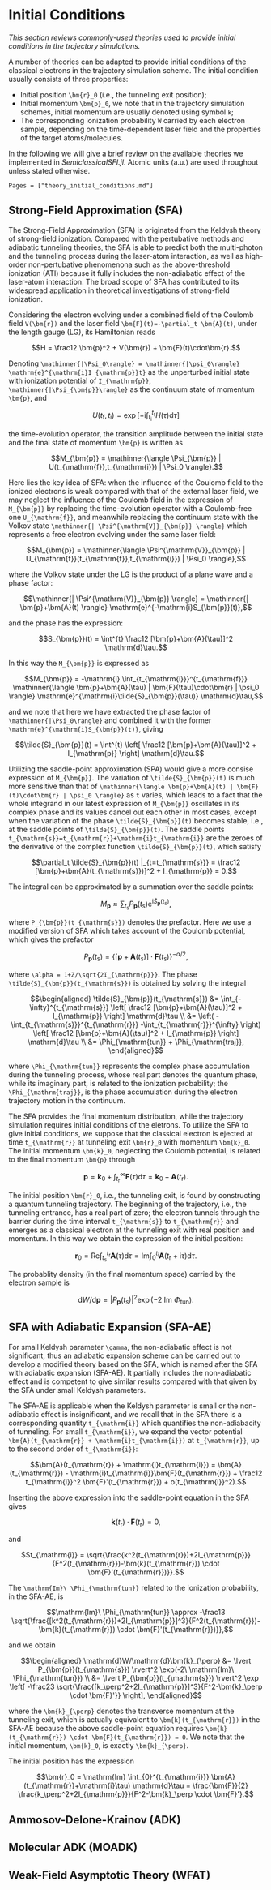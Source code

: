 # Initial Conditions

*This section reviews commonly-used theories used to provide initial conditions in the trajectory simulations.*

A number of theories can be adapted to provide initial conditions of the classical electrons in the trajectory simulation scheme.
The initial condition usually consists of three properties:

- Initial position ``\bm{r}_0`` (i.e., the tunneling exit position);
- Initial momentum ``\bm{p}_0``, we note that in the trajectory simulation schemes, initial momentum are usually denoted using symbol ``k``;
- The corresponding ionization probability ``W`` carried by each electron sample, depending on the time-dependent laser field and the properties of the target atoms/molecules.

In the following we will give a brief review on the available theories we implemented in *SemiclassicalSFI.jl*.
Atomic units (a.u.) are used throughout unless stated otherwise.

```@contents
Pages = ["theory_initial_conditions.md"]
```

## Strong-Field Approximation (SFA)

The Strong-Field Approximation (SFA) is originated from the Keldysh theory of strong-field ionization.
Compared with the pertubative methods and adiabatic tunneling theories, the SFA is able to predict both the multi-photon and the tunneling process during the laser-atom interaction, as well as high-order non-pertubative phenomenona such as the above-threshold ionization (ATI) because it fully includes the non-adiabatic effect of the laser-atom interaction.
The broad scope of SFA has contributed to its widespread application in theoretical investigations of strong-field ionization.

Considering the electron evolving under a combined field of the Coulomb field ``V(\bm{r})`` and the laser field ``\bm{F}(t)=-\partial_t \bm{A}(t)``, under the length gauge (LG), its Hamiltonian reads
```math
H = \frac12 \bm{p}^2 + V(\bm{r}) + \bm{F}(t)\cdot\bm{r}.
```
Denoting ``\mathinner{|\Psi_0\rangle} = \mathinner{|\psi_0\rangle} \mathrm{e}^{\mathrm{i}I_{\mathrm{p}}t}`` as the unperturbed initial state with ionization potential of ``I_{\mathrm{p}}``, ``\mathinner{|\Psi_{\bm{p}}\rangle}`` as the continuum state of momentum ``\bm{p}``, and
```math
U(t_{\mathrm{f}},t_{\mathrm{i}}) = \exp \left[ -\mathrm{i} \int_{t_{\mathrm{i}}}^{t_{\mathrm{f}}} H(\tau) \mathrm{d}\tau \right]
```
the time-evolution operator, the transition amplitude between the initial state and the final state of momentum ``\bm{p}`` is written as
```math
M_{\bm{p}} = \mathinner{\langle \Psi_{\bm{p}} | U(t_{\mathrm{f}},t_{\mathrm{i}}) | \Psi_0 \rangle}.
```

Here lies the key idea of SFA: when the influence of the Coulomb field to the ionized electrons is weak compared with that of the external laser field, we may neglect the influence of the Coulomb field in the expression of ``M_{\bm{p}}`` by replacing the time-evolution operator with a Coulomb-free one ``U_{\mathrm{f}}``, and meanwhile replacing the continuum state with the Volkov state ``\mathinner{| \Psi^{\mathrm{V}}_{\bm{p}} \rangle}`` which represents a free electron evolving under the same laser field:
```math
M_{\bm{p}} = \mathinner{\langle \Psi^{\mathrm{V}}_{\bm{p}} | U_{\mathrm{f}}(t_{\mathrm{f}},t_{\mathrm{i}}) | \Psi_0 \rangle},
```
where the Volkov state under the LG is the product of a plane wave and a phase factor:
```math
\mathinner{| \Psi^{\mathrm{V}}_{\bm{p}} \rangle} = \mathinner{| \bm{p}+\bm{A}(t) \rangle} \mathrm{e}^{-\mathrm{i}S_{\bm{p}}(t)},
```
and the phase has the expression:
```math
S_{\bm{p}}(t) = \int^{t} \frac12 [\bm{p}+\bm{A}(\tau)]^2 \mathrm{d}\tau.
```
In this way the ``M_{\bm{p}}`` is expressed as
```math
M_{\bm{p}} = -\mathrm{i} \int_{t_{\mathrm{i}}}^{t_{\mathrm{f}}} \mathinner{\langle \bm{p}+\bm{A}(\tau) | \bm{F}(\tau)\cdot\bm{r} | \psi_0 \rangle} \mathrm{e}^{\mathrm{i}\tilde{S}_{\bm{p}}(\tau)} \mathrm{d}\tau,
```
and we note that here we have extracted the phase factor of ``\mathinner{|\Psi_0\rangle}`` and combined it with the former ``\mathrm{e}^{\mathrm{i}S_{\bm{p}}(t)}``, giving
```math
\tilde{S}_{\bm{p}}(t) = \int^{t} \left[ \frac12 [\bm{p}+\bm{A}(\tau)]^2 + I_{\mathrm{p}} \right] \mathrm{d}\tau.
```

Utilizing the saddle-point approximation (SPA) would give a more consise expression of ``M_{\bm{p}}``.
The variation of ``\tilde{S}_{\bm{p}}(t)`` is much more sensitive than that of ``\mathinner{\langle \bm{p}+\bm{A}(t) | \bm{F}(t)\cdot\bm{r} | \psi_0 \rangle}`` as ``t`` varies, which leads to a fact that the whole integrand in our latest expression of ``M_{\bm{p}}`` oscillates in its complex phase and its values cancel out each other in most cases, except when the variation of the phase ``\tilde{S}_{\bm{p}}(t)`` becomes stable, i.e., at the saddle points of ``\tilde{S}_{\bm{p}}(t)``. The saddle points ``t_{\mathrm{s}}=t_{\mathrm{r}}+\mathrm{i}t_{\mathrm{i}}`` are the zeroes of the derivative of the complex function ``\tilde{S}_{\bm{p}}(t)``, which satisfy
```math
\partial_t \tilde{S}_{\bm{p}}(t) |_{t=t_{\mathrm{s}}} = \frac12 [\bm{p}+\bm{A}(t_{\mathrm{s}})]^2 + I_{\mathrm{p}} = 0.
```
The integral can be approximated by a summation over the saddle points:
```math
M_{\bm{p}} \approx \sum_{t_{\mathrm{s}}} P_{\bm{p}}(t_{\mathrm{s}}) \mathrm{e}^{\mathrm{i}\tilde{S}_{\bm{p}}(t_{\mathrm{s}})},
```
where ``P_{\bm{p}}(t_{\mathrm{s}})`` denotes the prefactor.
Here we use a modified version of SFA which takes account of the Coulomb potential, which gives the prefactor
```math
P_{\bm{p}}(t_{\mathrm{s}}) = \{ [\bm{p}+\bm{A}(t_{\mathrm{s}})] \cdot \bm{F}(t_{\mathrm{s}}) \}^{-\alpha/2},
```
where ``\alpha = 1+Z/\sqrt{2I_{\mathrm{p}}}``.
The phase ``\tilde{S}_{\bm{p}}(t_{\mathrm{s}})`` is obtained by solving the integral
```math
\begin{aligned}
    \tilde{S}_{\bm{p}}(t_{\mathrm{s}})
    &= \int_{-\infty}^{t_{\mathrm{s}}} \left[ \frac12 [\bm{p}+\bm{A}(\tau)]^2 + I_{\mathrm{p}} \right] \mathrm{d}\tau \\
    &= \left( -\int_{t_{\mathrm{s}}}^{t_{\mathrm{r}}} -\int_{t_{\mathrm{r}}}^{\infty} \right) \left[ \frac12 [\bm{p}+\bm{A}(\tau)]^2 + I_{\mathrm{p}} \right] \mathrm{d}\tau \\
    &= \Phi_{\mathrm{tun}} + \Phi_{\mathrm{traj}},
\end{aligned}
```
where ``\Phi_{\mathrm{tun}}`` represents the complex phase accumulation during the tunneling process, whose real part denotes the quantum phase, while its imaginary part, is related to the ionization probability; the ``\Phi_{\mathrm{traj}}``, is the phase accumulation during the electron trajectory motion in the continuum.

The SFA provides the final momentum distribution, while the trajectory simulation requires initial conditions of the eletrons.
To utilize the SFA to give initial conditions, we suppose that the classical electron is ejected at time ``t_{\mathrm{r}}`` at tunneling exit ``\bm{r}_0`` with momentum ``\bm{k}_0``.
The initial momentum ``\bm{k}_0``, neglecting the Coulomb potential, is related to the final momentum ``\bm{p}`` through
```math
\bm{p} = \bm{k}_0 + \int_{t_{\mathrm{r}}}^{\infty} \bm{F}(\tau) \mathrm{d}\tau = \bm{k}_0 - \bm{A}(t_{\mathrm{r}}).
```
The initial position ``\bm{r}_0``, i.e., the tunneling exit, is found by constructing a quantum tunneling trajectory.
The beginning of the trajectory, i.e., the tunneling entrance, has a real part of zero; the electron tunnels through the barrier during the time interval ``t_{\mathrm{s}}`` to ``t_{\mathrm{r}}`` and emerges as a classical electron at the tunneling exit with real position and momentum.
In this way we obtain the expression of the initial position:
```math
\bm{r}_0 = \mathrm{Re} \int_{t_{\mathrm{s}}}^{t_{\mathrm{r}}} \bm{A}(\tau) \mathrm{d}\tau = \mathrm{Im} \int_{0}^{t_{\mathrm{i}}} \bm{A}(t_{\mathrm{r}}+\mathrm{i}\tau) \mathrm{d}\tau.
```
The probablity density (in the final momentum space) carried by the electron sample is
```math
\mathrm{d}W/\mathrm{d}\bm{p} = \lvert P_{\bm{p}}(t_{\mathrm{s}}) \rvert^2 \exp(-2\ \mathrm{Im}\ \Phi_{\mathrm{tun}}).
```

## SFA with Adiabatic Expansion (SFA-AE)

For small Keldysh parameter ``\gamma``, the non-adiabatic effect is not significant, thus an adiabatic expansion scheme can be carried out to develop a modified theory based on the SFA, which is named after the SFA with adiabatic expansion (SFA-AE). It partially includes the non-adiabatic effect and is competent to give similar results compared with that given by the SFA under small Keldysh parameters.

The SFA-AE is applicable when the Keldysh parameter is small or the non-adiabatic effect is insignificant, and we recall that in the SFA there is a corresponding quantity ``t_{\mathrm{i}}`` which quantifies the non-adiabacity of tunneling.
For small ``t_{\mathrm{i}}``, we expand the vector potential ``\bm{A}(t_{\mathrm{r}} + \mathrm{i}t_{\mathrm{i}})`` at ``t_{\mathrm{r}}``, up to the second order of ``t_{\mathrm{i}}``:
```math
\bm{A}(t_{\mathrm{r}} + \mathrm{i}t_{\mathrm{i}}) = \bm{A}(t_{\mathrm{r}}) - \mathrm{i}t_{\mathrm{i}}\bm{F}(t_{\mathrm{r}}) + \frac12 t_{\mathrm{i}}^2 \bm{F}'(t_{\mathrm{r}}) + o(t_{\mathrm{i}}^2).
```
Inserting the above expression into the saddle-point equation in the SFA gives
```math
\bm{k}(t_{\mathrm{r}}) \cdot \bm{F}(t_{\mathrm{r}}) = 0,
```
and
```math
t_{\mathrm{i}} = \sqrt{\frac{k^2(t_{\mathrm{r}})+2I_{\mathrm{p}}}{F^2(t_{\mathrm{r}})-\bm{k}(t_{\mathrm{r}}) \cdot \bm{F}'(t_{\mathrm{r}})}}.
```

The ``\mathrm{Im}\ \Phi_{\mathrm{tun}}`` related to the ionization probability, in the SFA-AE, is
```math
\mathrm{Im}\ \Phi_{\mathrm{tun}} \approx -\frac13 \sqrt{\frac{[k^2(t_{\mathrm{r}})+2I_{\mathrm{p}}]^3}{F^2(t_{\mathrm{r}})-\bm{k}(t_{\mathrm{r}}) \cdot \bm{F}'(t_{\mathrm{r}})}},
```
and we obtain
```math
\begin{aligned}
    \mathrm{d}W/\mathrm{d}\bm{k}_{\perp}
    &= \lvert P_{\bm{p}}(t_{\mathrm{s}}) \rvert^2 \exp(-2\ \mathrm{Im}\ \Phi_{\mathrm{tun}}) \\
    &= \lvert P_{\bm{p}}(t_{\mathrm{s}}) \rvert^2 \exp \left[ -\frac23 \sqrt{\frac{[k_\perp^2+2I_{\mathrm{p}}]^3}{F^2-\bm{k}_\perp \cdot \bm{F}'}} \right],
\end{aligned}
```
where the ``\bm{k}_{\perp}`` denotes the transverse momentum at the tunneling exit, which is actually equivalent to ``\bm{k}(t_{\mathrm{r}})`` in the SFA-AE because the above saddle-point equation requires ``\bm{k}(t_{\mathrm{r}}) \cdot \bm{F}(t_{\mathrm{r}}) = 0``. We note that the initial momentum, ``\bm{k}_0``, is exactly ``\bm{k}_{\perp}``.

The initial position has the expression
```math
\bm{r}_0 = \mathrm{Im} \int_{0}^{t_{\mathrm{i}}} \bm{A}(t_{\mathrm{r}}+\mathrm{i}\tau) \mathrm{d}\tau = \frac{\bm{F}}{2} \frac{k_\perp^2+2I_{\mathrm{p}}}{F^2-\bm{k}_\perp \cdot \bm{F}'}.
```


## Ammosov-Delone-Krainov (ADK)



## Molecular ADK (MOADK)

## Weak-Field Asymptotic Theory (WFAT)
